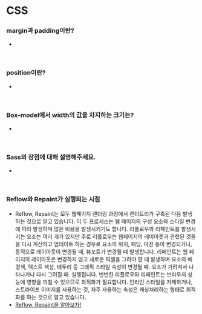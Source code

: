 # CSS

### margin과 padding이란?

-

<br/>

### position이란?

-

<br/>

### Box-model에서 width의 값을 차지하는 크기는?

-

<br/>

### Sass의 장점에 대해 설명해주세요.

-

<br/>

### Reflow와 Repaint가 실행되는 시점

- Reflow, Repaint는 모두 웹페이지 랜더링 과정에서 랜더트리가 구축된 다음 발생하는 것으로 알고 있습니다.
이 두 프로세스는 웹 페이지의 구성 요소와 스타일 변경에 따라 발생하며 많은 비용을 발생시키기도 합니다.
리플로우와 리페인트를 발생시키는 요소는 여러 개가 있지만
주로 리플로우는 웹페이지의 레이아웃과 관련된 것들을 다시 계산하고 업데이트 하는 경우로  요소의 위치, 패딩, 마진 등이 변경되거나, 동적으로 레이아웃이 변경될 때, 뷰포트가 변경될 때 발생합니다.
리페인트는 웹 페이지의 레이아웃은 변경하지 않고 새로운 픽셀을 그려야 할 때 발생하며
요소의 배경색, 텍스트 색상, 테두리 등 그래픽 스타일 속성이 변경될 때. 요소가 가려져서 나타나거나 다시 그려질 때. 실행됩니다.
빈번한 리플로우와 리페인트는 브라우저 성능에 영향을 끼칠 수 있으므로 최적화가 필요합니다.
인라인 스타일을 자제하거나, 스트라이프 이미지를 사용하는 것, 자주 사용하는 속성은 캐싱처리하는 형태로 최적화를 하는 것으로 알고 있습니다.
- [Reflow, Repaint을 알아보자!](https://velog.io/@young_pallete/Reflow-Repaint%EC%9D%84-%EC%95%8C%EC%95%84%EB%B3%B4%EC%9E%90#%EC%B0%B8%EA%B3%A0%EC%9E%90%EB%A3%8C)
